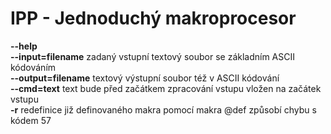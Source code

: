 IPP - Jednoduchý makroprocesor
=============================

**--help** <br>
**--input=filename** zadaný vstupní textový soubor se základním ASCII kódováním<br>
**--output=filename** textový výstupní soubor též v ASCII kódování<br>
**--cmd=text** text bude před začátkem zpracování vstupu vložen na začátek vstupu<br>
**-r** redefinice již definovaného makra pomocí makra @def způsobí chybu s kódem 57<br>